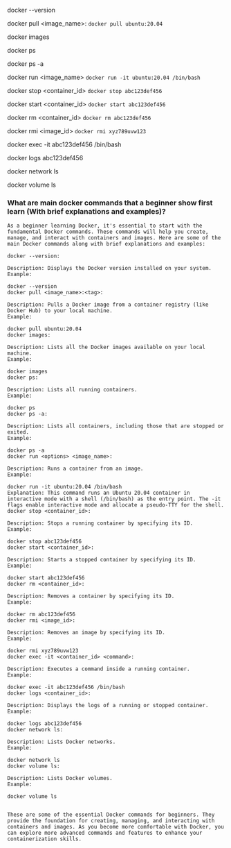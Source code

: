docker --version

docker pull <image_name>:<tag> `docker pull ubuntu:20.04`

docker images

docker ps

docker ps -a

docker run <options> <image_name> `docker run -it ubuntu:20.04 /bin/bash`

docker stop <container_id> `docker stop abc123def456`

docker start <container_id> `docker start abc123def456`

docker rm <container_id> `docker rm abc123def456`

docker rmi <image_id> `docker rmi xyz789uvw123`

docker exec -it abc123def456 /bin/bash

docker logs abc123def456

docker network ls

docker volume ls



### What are main docker commands that a beginner show first learn (With brief explanations and examples)?
```shell
As a beginner learning Docker, it's essential to start with the fundamental Docker commands. These commands will help you create, manage, and interact with containers and images. Here are some of the main Docker commands along with brief explanations and examples:

docker --version:

Description: Displays the Docker version installed on your system.
Example:

docker --version
docker pull <image_name>:<tag>:

Description: Pulls a Docker image from a container registry (like Docker Hub) to your local machine.
Example:

docker pull ubuntu:20.04
docker images:

Description: Lists all the Docker images available on your local machine.
Example:

docker images
docker ps:

Description: Lists all running containers.
Example:

docker ps
docker ps -a:

Description: Lists all containers, including those that are stopped or exited.
Example:

docker ps -a
docker run <options> <image_name>:

Description: Runs a container from an image.
Example:

docker run -it ubuntu:20.04 /bin/bash
Explanation: This command runs an Ubuntu 20.04 container in interactive mode with a shell (/bin/bash) as the entry point. The -it flags enable interactive mode and allocate a pseudo-TTY for the shell.
docker stop <container_id>:

Description: Stops a running container by specifying its ID.
Example:

docker stop abc123def456
docker start <container_id>:

Description: Starts a stopped container by specifying its ID.
Example:

docker start abc123def456
docker rm <container_id>:

Description: Removes a container by specifying its ID.
Example:

docker rm abc123def456
docker rmi <image_id>:

Description: Removes an image by specifying its ID.
Example:

docker rmi xyz789uvw123
docker exec -it <container_id> <command>:

Description: Executes a command inside a running container.
Example:

docker exec -it abc123def456 /bin/bash
docker logs <container_id>:

Description: Displays the logs of a running or stopped container.
Example:

docker logs abc123def456
docker network ls:

Description: Lists Docker networks.
Example:

docker network ls
docker volume ls:

Description: Lists Docker volumes.
Example:

docker volume ls


These are some of the essential Docker commands for beginners. They provide the foundation for creating, managing, and interacting with containers and images. As you become more comfortable with Docker, you can explore more advanced commands and features to enhance your containerization skills.
```